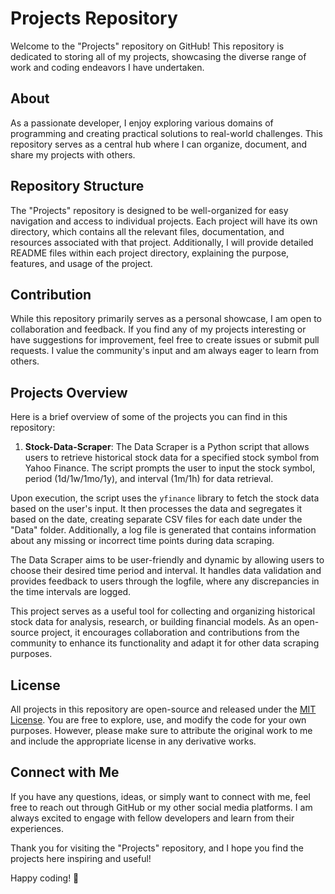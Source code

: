 # Projects Repository

Welcome to the "Projects" repository on GitHub! This repository is dedicated to storing all of my projects, showcasing the diverse range of work and coding endeavors I have undertaken.

## About

As a passionate developer, I enjoy exploring various domains of programming and creating practical solutions to real-world challenges. This repository serves as a central hub where I can organize, document, and share my projects with others.

## Repository Structure

The "Projects" repository is designed to be well-organized for easy navigation and access to individual projects. Each project will have its own directory, which contains all the relevant files, documentation, and resources associated with that project. Additionally, I will provide detailed README files within each project directory, explaining the purpose, features, and usage of the project.

## Contribution

While this repository primarily serves as a personal showcase, I am open to collaboration and feedback. If you find any of my projects interesting or have suggestions for improvement, feel free to create issues or submit pull requests. I value the community's input and am always eager to learn from others.

## Projects Overview

Here is a brief overview of some of the projects you can find in this repository:

1. **Stock-Data-Scraper**: The Data Scraper is a Python script that allows users to retrieve historical stock data for a specified stock symbol from Yahoo Finance. The script prompts the user to input the stock symbol, period (1d/1w/1mo/1y), and interval (1m/1h) for data retrieval.

Upon execution, the script uses the `yfinance` library to fetch the stock data based on the user's input. It then processes the data and segregates it based on the date, creating separate CSV files for each date under the "Data" folder. Additionally, a log file is generated that contains information about any missing or incorrect time points during data scraping.

The Data Scraper aims to be user-friendly and dynamic by allowing users to choose their desired time period and interval. It handles data validation and provides feedback to users through the logfile, where any discrepancies in the time intervals are logged.

This project serves as a useful tool for collecting and organizing historical stock data for analysis, research, or building financial models. As an open-source project, it encourages collaboration and contributions from the community to enhance its functionality and adapt it for other data scraping purposes.


## License

All projects in this repository are open-source and released under the [MIT License](LICENSE). You are free to explore, use, and modify the code for your own purposes. However, please make sure to attribute the original work to me and include the appropriate license in any derivative works.

## Connect with Me

If you have any questions, ideas, or simply want to connect with me, feel free to reach out through GitHub or my other social media platforms. I am always excited to engage with fellow developers and learn from their experiences.

Thank you for visiting the "Projects" repository, and I hope you find the projects here inspiring and useful!

Happy coding! 🚀
